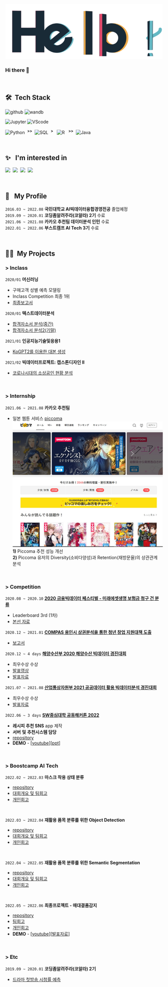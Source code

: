 <img src="https://github.com/ChoiHongrok/ChoiHongrok/blob/main/hello.gif" alt="hello-gif">

<br>

### Hi there 👋

<br>

## 🛠 &nbsp;Tech Stack

![github](https://img.shields.io/badge/-github-05122A?style=flat&logo=github&logoColor=EEEEEE)
![wandb](https://img.shields.io/badge/-W&B-05122A?style=flat&logo=weightsandbiases&logoColor=FFBE00)

![Jupyter](https://img.shields.io/badge/-Jupyter-05122A?style=flat&logo=Jupyter)
![VScode](https://img.shields.io/badge/-VScode-05122A?style=flat&logo=visual-studio-code&logoColor=007ACC)

![Python](https://img.shields.io/badge/-Python-05122A?style=flat&logo=python) 
&nbsp;<sup>__>>__</sup>&nbsp;
![SQL](https://img.shields.io/badge/-SQL-05122A?style=flat&logo=MySQL&logoColor=EEEEEE)&nbsp; <sup>__>__</sup> &nbsp;
![R](https://img.shields.io/badge/-R-05122A?style=flat&logo=R&logoColor=276DC3)
&nbsp; <sup>__>>__</sup>&nbsp; 
![Java](https://img.shields.io/badge/-Java-05122A?style=flat&logo=Java&logoColor=FFA518)

<br>

## ✨ &nbsp; I'm interested in
![](https://img.shields.io/badge/-DataScience-05122A?style=fla&logo=NumPy)&nbsp;
![](https://img.shields.io/badge/-DataAnalysis-05122A?style=flat&logo=pandas)&nbsp;
![](https://img.shields.io/badge/-MachineLearning-05122A?style=flat&logo=scikit-learn)&nbsp;
![](https://img.shields.io/badge/-DeepLearning-05122A?style=flat&logo=pytorch)&nbsp;

<br>

## 👨 &nbsp; My Profile

`2016.03 ~ 2022.08` __국민대학교 AI빅데이터융합경영전공__ 졸업예정<br>
`2019.09 ~ 2020.01` __코딩좀알려주라(코알라) 2기__ 수료<br>
`2021.06 ~ 2021.08` __카카오 추천팀 데이터분석 인턴__ 수료<br>
`2022.01 ~ 2022.06` __부스트캠프 AI Tech 3기__ 수료<br>

<br>

## 🏃‍♂️&nbsp; My Projects 
### > Inclass
`2020/01` __머신러닝__
- 구매고객 성별 예측 모델링
- Inclass Competition 최종 1위
- [최종보고서](https://www.notion.so/20-01-bab9499748bc4ffe900ed1094192cbfa)

`2020/01` __텍스트데이터분석__ 
- [합격자소서 분석(중간)](https://www.notion.so/72c28cd6c6214fb7a29a4144bd83fd9b)
- [합격자소서 분석2(기말)](https://www.notion.so/2-7f183c68f92f4f2ab2a28bc4427f8eb4)

`2021/01` __인공지능기술및응용1__
- [KoGPT2를 이용한 대본 생성](https://www.notion.so/KoGPT2-209c9ac850e64de289c999abf3e63416)

`2021/02` __빅데이터프로젝트: 캡스톤디자인 II__
- [코로나시대의 소상공인 현황 분석](https://www.notion.so/fbee95edf9214f128115ccbceb0a1693)

<br>

### > Internship 
`2021.06 ~ 2021.08` __카카오 추천팀__ 
- 일본 웹툰 서비스 [piccoma](https://piccoma.com/web/)<br>
<img src="https://github.com/ChoiHongrok/ChoiHongrok/blob/main/piccoma.jpg" alt="piccoma" width=500 height=400><br>
__1)__ Piccoma 추천 성능 개선<br>
__2)__ Piccoma 유저의 Diversity(소비다양성)과 Retention(재방문율)의 상관관계 분석

<br>

### > Competition
`2020.08 ~ 2020.10` [__2020 금융빅데이터 페스티벌 - 미래에셋생명 보험금 청구 건 분류__](https://programmers.co.kr/competitions/252/2020-miraeasset)
- Leaderboard 3rd (1차)
- [본선 자료](https://www.notion.so/2020-5ea778590338459aabbe72317a17eec2)

`2020.12 ~ 2021.01` [__COMPAS 용인시 상권분석을 통한 청년 창업 지원대책 도출__](https://compas.lh.or.kr/subj/past/info?subjNo=SBJ_2012_002)
- [보고서](https://www.notion.so/COMPAS-6a1ac824e7574845ab391f1e1afa28f8)

`2020.12 ~ 4 days` [__해양수산부 2020 해양수산 빅데이터 경진대회__](http://www.usmac.or.kr/kr/html/sub05/0501.html?mode=V&no=440666db1e6e35baa5d24626c77f7f2f)
- 최우수상 수상
- [발표영상](https://youtu.be/y9TjQuj7Jjw)
- [발표자료](https://www.notion.so/2020-1e8c72a4d3ad46bd87bc04fcfc25fdb2)

`2021.07 ~ 2021.08` [__산업통상자원부 2021 공공데이터 활용 빅데이터분석 경진대회__](http://www.datacontest.kr/board/view/winning/3458)
- 최우수상 수상
- [발표자료](https://www.notion.so/2021-cad7d079df474de980bda9014bf5abbb)

`2022.06 ~ 3 days` [__SW중심대학 공동해커톤 2022__](https://www.swhackathon.com/)
- **레시피 추천 SNS** app 제작
- **서버** **및** **추천시스템 담당**
- [repository](https://github.com/2022-SwUnivHackaton-COOKKUG)
- **DEMO** - [[youtube](https://www.youtube.com/watch?v=a9uKvke8tb0)][[ppt](https://www.notion.so/SW-2022-cbc6a8427888417884a8047b6b392a8b)]

<br>

### > Boostcamp AI Tech
`2022.02 ~ 2022.03` __마스크 착용 상태 분류__ 
- [repository](https://github.com/ChoiHongrok/level1-image-classification-level1-cv-14)
- [대회개요 및 팀회고](https://www.notion.so/Choi-Hongrok-ef19aacdbc7040be8db2a0db01e2da10#113723562e4f445eaccd6a1abf0ba2fc)
- [개인회고](https://www.notion.so/Choi-Hongrok-ef19aacdbc7040be8db2a0db01e2da10#996da1b65bdd4304801546789522e1c6)

<br>

`2022.03 ~ 2022.04` __재활용 품목 분류를 위한 Object Detection__ 
- [repository](https://github.com/ChoiHongrok/level2-object-detection-level2-cv-12)
- [대회개요 및 팀회고](https://www.notion.so/Choi-Hongrok-ef19aacdbc7040be8db2a0db01e2da10#6037d14af85543999304bbcc16faf42b)
- [개인회고](https://www.notion.so/Choi-Hongrok-ef19aacdbc7040be8db2a0db01e2da10#dc41c4351f344a9f9043d93f811bd98a)

<br>

`2022.04 ~ 2022.05` **재활용 품목 분류를 위한 Semantic Segmentation** 

- [repository](https://github.com/ChoiHongrok/Boostcamp-AI-Tech-semantic-segmentation)
- [대회개요 및 팀회고](https://www.notion.so/level-02-Semantic-Segmentation-d4577b0ebe4d4f2ba9b4a0d3d60222f3)
- [개인회고](https://www.notion.so/level-02-Semantic-Segmentation-0048747563794c75ba493b3859b933da)

<br> 

`2022.05 ~ 2022.06` **최종프로젝트 - 매대결품감지**

- [repository](https://github.com/ChoiHongrok/Boostcamp-AI-Tech-Project-stock-detection)
- [팀회고](https://www.notion.so/level-03-Final-Project-4ea82f2ad26c4610a62a142888049bba)
- [개인회고](https://www.notion.so/level-03-Final-Project-e9e581f587564c39ac6ab4cd6b89c3a3)
- **DEMO** - [[youtube](https://www.youtube.com/channel/UCkP9pf52Y9iGt3Goi099a5g)][[발표자료](https://www.notion.so/19fb09564f9d4c3caeca42e3e0a783c6)]

<br> 


### > Etc
`2019.09 ~ 2020.01` __코딩좀알려주라(코알라) 2기__
- [드라마 첫방송 시청률 예측](https://www.notion.so/9ff953cbe12041b59603a77b9558359c)

<!--
**ChoiHongrok/ChoiHongrok** is a ✨ _special_ ✨ repository because its `README.md` (this file) appears on your GitHub profile.

Here are some ideas to get you started:

- 🔭 I’m currently working on ...
- 🌱 I’m currently learning ...
- 👯 I’m looking to collaborate on ...
- 🤔 I’m looking for help with ...
- 💬 Ask me about ...
- 📫 How to reach me: ...
- 😄 Pronouns: ...
- ⚡ Fun fact: ...
👨‍💻
-->
